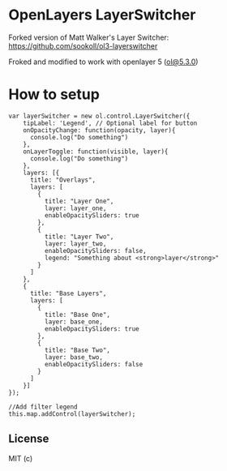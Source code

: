 # OpenLayers LayerSwitcher

Forked version of Matt Walker's Layer Switcher: https://github.com/sookoll/ol3-layerswitcher

Froked and modified to work with openlayer 5 (ol@5.3.0)

# How to setup


    var layerSwitcher = new ol.control.LayerSwitcher({
        tipLabel: 'Legend', // Optional label for button
        onOpacityChange: function(opacity, layer){
          console.log("Do something")
        },
        onLayerToggle: function(visible, layer){
          console.log("Do something")
        },
        layers: [{
          title: "Overlays",
          layers: [
            {
              title: "Layer One",
              layer: layer_one,
              enableOpacitySliders: true
            },
            {
              title: "Layer Two",
              layer: layer_two,
              enableOpacitySliders: false,
              legend: "Something about <strong>layer</strong>"
            }
          ]
        },
        {
          title: "Base Layers",
          layers: [
            {
              title: "Base One",
              layer: base_one,
              enableOpacitySliders: true
            },
            {
              title: "Base Two",
              layer: base_two,
              enableOpacitySliders: false
            }
          ]
        }]
    });

    //Add filter legend
    this.map.addControl(layerSwitcher);

## License

MIT (c) 


